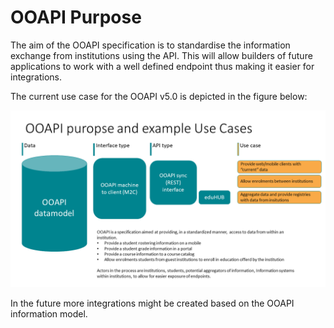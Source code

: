 # OOAPI Purpose

The aim of the OOAPI specification is to standardise the information exchange from institutions using the API. This will allow builders of future applications to work with a well defined endpoint thus making it easier for integrations.

The current use case for the OOAPI v5.0 is depicted in the figure below:

![OOAPI purpose and use case](../_media/ooapi_v50_components_use_cases.png)

In the future more integrations might be created based on the OOAPI information model. 